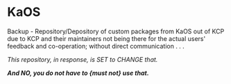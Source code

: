 # KaOS

Backup - Repository/Depository of custom packages from KaOS out of KCP due to KCP and their maintainers not being there for the actual users' feedback and co-operation; without direct communication . . .

*This repository, in response, is SET to CHANGE that.*

_**And NO, you do not have to {must not} use that.**_
